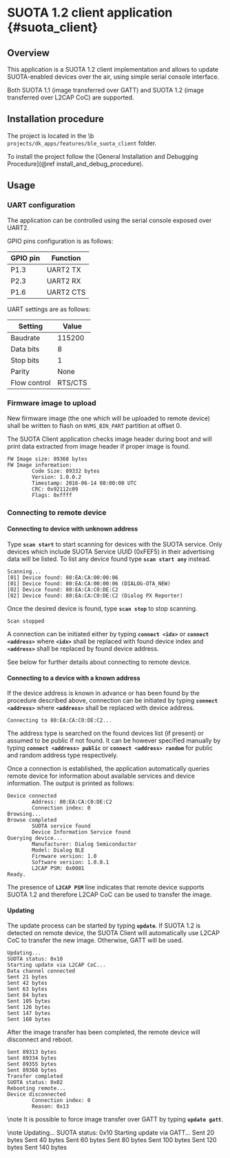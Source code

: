 SUOTA 1.2 client application {#suota_client}
============================================

## Overview

This application is a SUOTA 1.2 client implementation and allows to update SUOTA-enabled devices
over the air, using simple serial console interface.

Both SUOTA 1.1 (image transferred over GATT) and SUOTA 1.2 (image transferred over L2CAP CoC) are
supported.

## Installation procedure

The project is located in the \b `projects/dk_apps/features/ble_suota_client` folder.

To install the project follow the [General Installation and Debugging Procedure](@ref install_and_debug_procedure).

## Usage

### UART configuration

The application can be controlled using the serial console exposed over UART2.

GPIO pins configuration is as follows:

GPIO pin | Function
---------|----------
P1.3     | UART2 TX
P2.3     | UART2 RX
P1.6     | UART2 CTS

UART settings are as follows:

Setting      | Value
-------------|--------
Baudrate     | 115200
Data bits    | 8
Stop bits    | 1
Parity       | None
Flow control | RTS/CTS

### Firmware image to upload

New firmware image (the one which will be uploaded to remote device) shall be written to flash on
`NVMS_BIN_PART` partition at offset 0.

The SUOTA Client application checks image header during boot and will print data extracted from
image header if proper image is found.

    FW Image size: 89368 bytes
    FW Image information:
            Code Size: 89332 bytes
            Version: 1.0.0.2
            Timestamp: 2016-06-14 08:00:00 UTC
            CRC: 0x92112c09
            Flags: 0xffff

### Connecting to remote device

#### Connecting to device with unknown address

Type <b>`scan start`</b> to start scanning for devices with the SUOTA service. Only devices which
include SUOTA Service UUID (0xFEF5) in their advertising data will be listed. To list any device
found type <b>`scan start any`</b> instead.

    Scanning...
    [01] Device found: 80:EA:CA:00:00:06
    [01] Device found: 80:EA:CA:00:00:06 (DIALOG-OTA_NEW)
    [02] Device found: 80:EA:CA:C0:DE:C2
    [02] Device found: 80:EA:CA:C0:DE:C2 (Dialog PX Reporter)

Once the desired device is found, type <b>`scan stop`</b> to stop scanning.

    Scan stopped

A connection can be initiated either by typing <b>`connect <idx>`</b> or <b>`connect <address>`</b>
where <b>`<idx>`</b> shall be replaced with found device index and <b>`<address>`</b> shall be
replaced by found device address.

See below for further details about connecting to remote device.

#### Connecting to a device with a known address

If the device address is known in advance or has been found by the procedure described above,
connection can be initiated by typing <b>`connect <address>`</b> where <b>`<address>`</b> shall be
replaced with device address.

    Connecting to 80:EA:CA:C0:DE:C2...

The address type is searched on the found devices list (if present) or assumed to be public if not
found. It can be however specified manually by typing <b>`connect <address> public`</b> or
<b>`connect <address> random`</b> for public and random address type respectively.

Once a connection is established, the application automatically queries remote device for
information about available services and device information. The output is printed as follows:

    Device connected
            Address: 80:EA:CA:C0:DE:C2
            Connection index: 0
    Browsing...
    Browse completed
            SUOTA service found
            Device Information Service found
    Querying device...
            Manufacturer: Dialog Semiconductor
            Model: Dialog BLE
            Firmware version: 1.0
            Software version: 1.0.0.1
            L2CAP PSM: 0x0081
    Ready.

The presence of <b>`L2CAP PSM`</b> line indicates that remote device supports SUOTA 1.2 and
therefore L2CAP CoC can be used to transfer the image.

#### Updating

The update process can be started by typing <b>`update`</b>. If SUOTA 1.2 is detected on remote
device, the SUOTA Client will automatically use L2CAP CoC to transfer the new image. Otherwise,
GATT will be used.

    Updating...
    SUOTA status: 0x10
    Starting update via L2CAP CoC...
    Data channel connected
    Sent 21 bytes
    Sent 42 bytes
    Sent 63 bytes
    Sent 84 bytes
    Sent 105 bytes
    Sent 126 bytes
    Sent 147 bytes
    Sent 168 bytes

After the image transfer has been completed, the remote device will disconnect and reboot.

    Sent 89313 bytes
    Sent 89334 bytes
    Sent 89355 bytes
    Sent 89368 bytes
    Transfer completed
    SUOTA status: 0x02
    Rebooting remote...
    Device disconnected
            Connection index: 0
            Reason: 0x13

\note
It is possible to force image transfer over GATT by typing <b>`update gatt`</b>.

\note
    Updating...
    SUOTA status: 0x10
    Starting update via GATT...
    Sent 20 bytes
    Sent 40 bytes
    Sent 60 bytes
    Sent 80 bytes
    Sent 100 bytes
    Sent 120 bytes
    Sent 140 bytes
